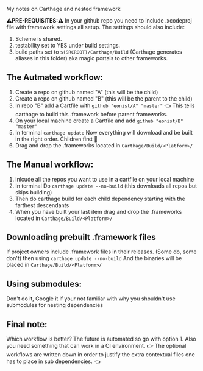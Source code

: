 My notes on Carthage and nested framework <!--more--> 

⚠️**PRE-REQUISITES:**⚠️️ In your github repo you need to include .xcodeproj file with framework settings all setup. The settings should also include: 
1. Scheme is shared. 
2. testability set to YES under build settings. 
3. build paths set to ``$(SRCROOT)/Carthage/Build`` (Carthage generates aliases in this folder) aka magic portals to other frameworks. 


## The Autmated workflow:

1. Create a repo on github named "A" (this will be the child)
2. Create a repo on github named "B" (this will be the parent to the child)
3. In repo "B" add a Cartfile with ``github "eonist/A" "master"`` 👈 This tells carthage to build this .framework before parent frameworks. 
4. On your local machine create a Cartfile and add ``github "eonist/B" "master"``
5. In terminal ``carthage update`` Now everything will download and be built in the right order. Children first 🔑
6. Drag and drop the .frameworks located in ``Carthage/Build/<Platform>/``

## The Manual workflow:
1. inlcude all the repos you want to use in a cartfile on your local machine 
2. In terminal Do ``carthage update --no-build`` (this downloads all repos but skips building)
3. Then do carthage build <name-of-repo> for each child dependency starting with the farthest descendants
4. When you have built your last item drag and drop the .frameworks located in ``Carthage/Build/<Platform>/``

## Downloading prebuilt .framework files
If project owners include .framework files in their releases. (Some do, some don't) then using ``carthage update --no-build`` And the binaries will be placed in ``Carthage/Build/<Platform>/`` 

## Using submodules: 
Don't do it, Google it if your not familiar with why you shouldn't use submodules for nesting dependencies


## Final note: 

Which workflow is better? The future is automated so go with option 1. Also you need something that can work in a CI environment. 👉 The optional workflows are written down in order to justify the extra contextual files one has to place in sub dependencies. 👈